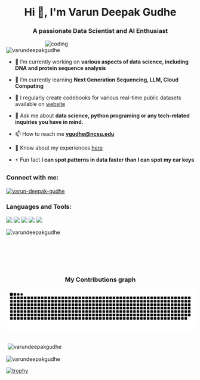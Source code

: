 <h1 align="center">Hi 👋, I'm Varun Deepak Gudhe</h1>
<h3 align="center">A passionate Data Scientist and AI Enthusiast</h3>
<!-- <img align="right" alt="coding" width=400 src="https://github.com/varundeepakgudhe/varundeepakgudhe/assets/112991463/02a842ba-6cbf-4ded-8c34-a70ce08a5cea">
 -->
<img align="right" alt="coding" width=400 src="https://github.com/varundeepakgudhe/varundeepakgudhe/assets/112991463/20d662e7-7222-4ee1-9a0e-880825577123">
<p align="left"> <img src="https://komarev.com/ghpvc/?username=varundeepakgudhe&label=Profile%20views&color=0e75b6&style=flat" alt="varundeepakgudhe" /> </p>

- 🔭 I’m currently working on **various aspects of data science, including DNA and protein sequence analysis**

- 🌱 I’m currently learning **Next Generation Sequencing, LLM, Cloud Computing**

- 📝 I regularly create codebooks for various real-time public datasets available on [website](https://github.com/varundeepakgudhe/Data_Science_Academy)

- 💬 Ask me about **data science, python programing or any tech-related inquiries you have in mind.**

- 📫 How to reach me **vgudhe@ncsu.edu**

- 📄 Know about my experiences [here](https://www.linkedin.com/in/varun-deepak-gudhe/overlay/1635545878361/single-media-viewer?type=DOCUMENT&profileId=ACoAACq-5wcBrgg9DeU2JbN8XoFaWGHexWPCS7s&lipi=urn%3Ali%3Apage%3Ad_flagship3_profile_view_base%3BcQgLQp7ITmSCVNqXQ1qR2Q%3D%3D)

- ⚡ Fun fact **I can spot patterns in data faster than I can spot my car keys**

<h3 align="left">Connect with me:</h3>
<p align="left">
<a href="https://linkedin.com/in/varun-deepak-gudhe" target="blank"><img align="center" src="https://raw.githubusercontent.com/rahuldkjain/github-profile-readme-generator/master/src/images/icons/Social/linked-in-alt.svg" alt="varun-deepak-gudhe" height="30" width="40" /></a>
</p>

<h3 align="left">Languages and Tools:</h3>

<p align="left"> 
 
[![](https://skillicons.dev/icons?i=python,r,bash,java,c,matlab,ruby)](https://skillicons.dev)
[![](https://skillicons.dev/icons?i=html,css,bootstrap,react,javascript)](https://skillicons.dev)
[![](https://skillicons.dev/icons?i=php,nodejs,flask,rails,mongodb,mysql,sqlite)](https://skillicons.dev)
[![](https://skillicons.dev/icons?i=aws,docker,kubernetes,netlify)](https://skillicons.dev)
[![](https://skillicons.dev/icons?i=opencv,pytorch,tensorflow,git,gitlab,github,postman,vscode)](https://skillicons.dev)


 </p>
<p><img align="left" src="https://github-readme-stats.vercel.app/api/top-langs?username=varundeepakgudhe&show_icons=true&locale=en&layout=compact" alt="varundeepakgudhe" /></p>
<br><br><br><br><br><br>
<p>
  <h3 align="center">My Contributions graph</h3>
  <div align="center">
  <img alt="Snake eating my contributions in the graph" src="https://github.com/varundeepakgudhe/varundeepakgudhe/blob/output/github-contribution-grid-snake.svg">
  </div>
  <br/>
</p>



<p>&nbsp;<img align="center" src="https://github-readme-stats.vercel.app/api?username=varundeepakgudhe&show_icons=true&locale=en" alt="varundeepakgudhe" /></p>

<p><img align="center" src="https://github-readme-streak-stats.herokuapp.com/?user=varundeepakgudhe&" alt="varundeepakgudhe" /></p>

[![trophy](https://github-profile-trophy.vercel.app/?username=varundeepakgudhe)](https://github.com/varundeepakgudhe/github-profile-trophy)




<!--
**varundeepakgudhe/varundeepakgudhe** is a ✨ _special_ ✨ repository because its `README.md` (this file) appears on your GitHub profile.

Here are some ideas to get you started:

- 🔭 I’m currently working on ...
- 🌱 I’m currently learning ...
- 👯 I’m looking to collaborate on ...
- 🤔 I’m looking for help with ...
- 💬 Ask me about ...
- 📫 How to reach me: ...
- 😄 Pronouns: ...
- ⚡ Fun fact: ...

https://github-profile-trophy.vercel.app/?username=varundeepakgudhe&theme=buddhism
-->
